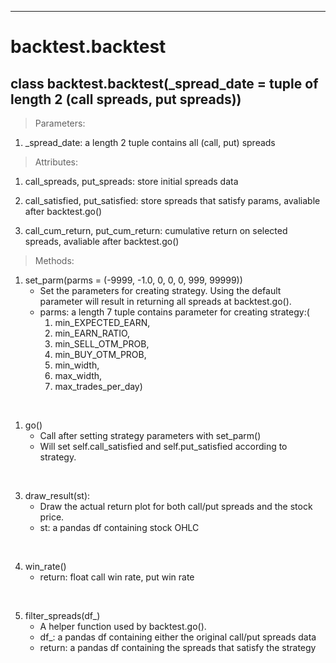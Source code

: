 



---
# backtest.backtest

## class backtest.backtest(_spread_date = tuple of length 2 (call spreads, put spreads))
> Parameters:
1. _spread_date: a length 2 tuple contains all (call, put) spreads  
> Attributes:
1. call_spreads, put_spreads: store initial spreads data
   
2. call_satisfied, put_satisfied: store spreads that satisfy params, 
   avaliable after backtest.go()
3. call_cum_return, put_cum_return: cumulative return on selected spreads, avaliable after backtest.go()

> Methods:
1. set_parm(parms = (-9999, -1.0, 0, 0, 0, 999, 99999))
   - Set the parameters for creating strategy. Using the default parameter will result in returning all spreads at backtest.go().
   - parms: a length 7 tuple contains parameter for creating strategy:(
     1. min_EXPECTED_EARN, 
     2. min_EARN_RATIO,
     3. min_SELL_OTM_PROB, 
     4. min_BUY_OTM_PROB,
     5. min_width,
     6. max_width,
     7. max_trades_per_day)

&nbsp;

1. go()
   - Call after setting strategy parameters with set_parm()
   - Will set self.call_satisfied and self.put_satisfied according to strategy.

&nbsp;

3. draw_result(st):
   - Draw the actual return plot for both call/put spreads and the stock price.
   - st: a pandas df containing stock OHLC 


&nbsp;

4. win_rate()
   - return: float call win rate, put win rate


&nbsp;

5. filter_spreads(df_)
   - A helper function used by backtest.go().
   - df_: a pandas df containing either the original call/put spreads data
   - return: a pandas df containing the spreads that satisfy the strategy